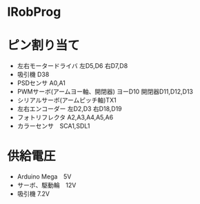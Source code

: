 # IRobProg 
 
# ピン割り当て 
* 左右モータードライバ 左D5,D6   右D7,D8
* 吸引機 D38
* PSDセンサ A0,A1
* PWMサーボ(アームヨー軸、開閉器) ヨーD10    開閉器D11,D12,D13
* シリアルサーボ(アームピッチ軸)TX1
* 左右エンコーダー 左D2,D3   右D18,D19
* フォトリフレクタ A2,A3,A4,A5,A6 
* カラーセンサ　SCA1,SDL1

# 供給電圧
* Arduino Mega　5V
* サーボ、駆動輪　12V
* 吸引機 7.2V
